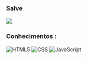 <!-- Edição de Perfil INICIO -->

### Salve

<p align="left">
    <img src="https://discord.c99.nl/widget/theme-4/405853277046046720.png" />
    <br>
<h3>Conhecimentos :</h3>
<img alt="HTML5" src="https://img.shields.io/badge/html5-%23E34F26.svg?style=for-the-badge&logo=html5&logoColor=white"/>
<img alt="CSS" src="https://img.shields.io/badge/css-%231572B6.svg?style=for-the-badge&logo=css3&logoColor=white"/>
<img alt="JavaScript" src="https://img.shields.io/badge/javascript-%23323330.svg?style=for-the-badge&logo=javascript&logoColor=%23F7DF1E"/>
    
<!-- Edição de Perfil FIM -->

